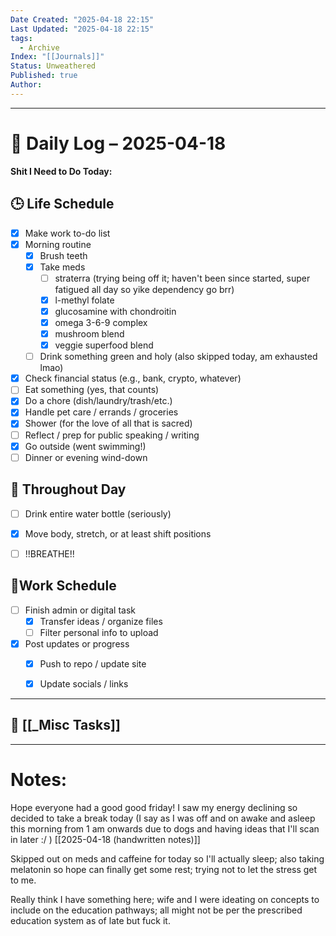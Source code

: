```yaml
---
Date Created: "2025-04-18 22:15"
Last Updated: "2025-04-18 22:15"
tags:
  - Archive
Index: "[[Journals]]"
Status: Unweathered
Published: true
Author:
---
```

---

# 📆 Daily Log – 2025-04-18

**Shit I Need to Do Today:**

## 🕒 Life Schedule

- [x] Make work to-do list  
- [x] Morning routine  
	- [x] Brush teeth  
	- [x] Take meds  
		- [ ] straterra (trying being off it; haven't been since started, super fatigued all day so yike dependency go brr)
		- [x] l-methyl folate
		- [x] glucosamine with chondroitin
		- [x] omega 3-6-9 complex
		- [x] mushroom blend
		- [x] veggie superfood blend
	- [ ] Drink something green and holy (also skipped today, am exhausted lmao)
- [x] Check financial status (e.g., bank, crypto, whatever)
- [ ] Eat something (yes, that counts)
- [x] Do a chore (dish/laundry/trash/etc.)
- [x] Handle pet care / errands / groceries  
- [x] Shower (for the love of all that is sacred)
- [ ] Reflect / prep for public speaking / writing
- [x] Go outside (went swimming!)
- [ ] Dinner or evening wind-down

## 🌱 Throughout Day

- [ ] Drink entire water bottle (seriously)
- [x] Move body, stretch, or at least shift positions
- [ ] !!BREATHE!!


## 🤑Work Schedule

- [ ] Finish admin or digital task  
	- [x] Transfer ideas / organize files  
	- [ ] Filter personal info to upload
- [x] Post updates or progress  
	- [x] Push to repo / update site  
	- [x] Update socials / links


---

## 🧠 [[_Misc Tasks]]

---

# Notes:

Hope everyone had a good good friday! I saw my energy declining so decided to take a break today (I say as I was off and on awake and asleep this morning from 1 am onwards due to dogs and having ideas that I'll scan in later :/ ) [[2025-04-18 (handwritten notes)]]

Skipped out on meds and caffeine for today so I'll actually sleep; also taking melatonin so hope can finally get some rest; trying not to let the stress get to me.

Really think I have something here; wife and I were ideating on concepts to include on the education pathways; all might not be per the prescribed education system as of late but fuck it.